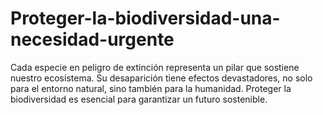# Proteger-la-biodiversidad-una-necesidad-urgente
Cada especie en peligro de extinción representa un pilar que sostiene nuestro ecosistema. Su desaparición tiene efectos devastadores, no solo para el entorno natural, sino también para la humanidad. Proteger la biodiversidad es esencial para garantizar un futuro sostenible.
